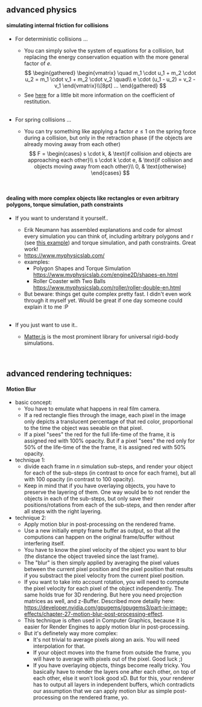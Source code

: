 
## advanced physics

#### simulating internal friction for collisions
+ For deterministic collisions ...
  - You can simply solve the system of equations for a collision, but replacing the energy conservation equation with the more general factor of $e$.
  $$
  \begin{gathered}
    \begin{vmatrix}
    \quad m_1 \cdot u_1 + m_2 \cdot u_2 = m_1 \cdot v_1 + m_2 \cdot v_2 \quad\\
    e \cdot (u_1 - u_2) = v_2 - v_1
    \end{vmatrix}\\[8pt]
    ...
  \end{gathered}
  $$
  - See [here](https://phys.libretexts.org/Bookshelves/Classical_Mechanics/Book%3A_Classical_Mechanics_(Tatum)/05%3A_Collisions/5.04%3A_Oblique_Collisions) for a little bit more information on the coefficient of restitution.
  <br>

+ For spring collisions ...
  - You can try something like applying a factor $e \leq 1$ on the spring force during a collision, but only in the retraction phase (if the objects are already moving away from each other)
  $$
  F = \begin{cases}
    s \cdot k, & \text{if collision and objects are approaching each other}\\
    s \cdot k \cdot e, & \text{if collision and objects moving away from each other}\\
    0, & \text{otherwise}
  \end{cases}
  $$

<br>


#### dealing with more complex objects like rectangles or even arbitrary polygons, torque simulation, path constraints
+ If you want to understand it yourself..
  - Erik Neumann has assembled explanations and code for almost every simulation you can think of, including arbitrary polygons and r (see [this example](https://www.myphysicslab.com/engine2D/pendulum-clock-en.html)) and torque simulation, and path constraints. Great work!
  - https://www.myphysicslab.com/
  - examples:
    - Polygon Shapes and Torque Simulation https://www.myphysicslab.com/engine2D/shapes-en.html
    - Roller Coaster with Two Balls https://www.myphysicslab.com/roller/roller-double-en.html
  - But beware: things get quite complex pretty fast. I didn't even work through it myself yet. Would be great if one day someone could explain it to me :P
  <br>

+ If you just want to use it..
  - [Matter.js](https://brm.io/matter-js/) is the most prominent library for universal rigid-body simulations.

<br>



## advanced rendering techniques:

#### Motion Blur
+ basic concept:
  - You have to emulate what happens in real film camera.
  - If a red rectangle flies through the image, each pixel in the image only depicts a translucent percentage of that red color, proportional to the time the object was seeable on that pixel.
  - If a pixel "sees" the red for the full life-time of the frame, it is assigned red with 100% opacity. But if a pixel "sees" the red only for 50% of the life-time of the the frame, it is assigned red with 50% opacity.
+ technique 1:
  - divide each frame in $n$ simulation sub-steps, and render your object for each of the sub-steps (in contrast to once for each frame), but all with $100% / n$ opacity (in contrast to $100%$ opacity).
  - Keep in mind that if you have overlaying objects, you have to preserve the layering of them. One way would be to not render the objects in each of the sub-steps, but only save their positions/rotations from each of the sub-steps, and then render after all steps with the right layering.
+ technique 2:
  - Apply motion blur in post-processing on the rendered frame.
  - Use a new initially empty frame buffer as output, so that all the computions can happen on the original frame/buffer without interfering itself.
  - You have to know the pixel velocity of the object you want to blur (the distance the object traveled since the last frame).
  - The "blur" is then simply applied by averaging the pixel values between the current pixel position and the pixel position that results if you substract the pixel velocity from the current pixel position.
  - If you want to take into account rotation, you will need to compute the pixel velocity for each pixel of the object independently. The same holds true for 3D rendering. But here you need projection matrices as well, and z-Buffer. Described more detailly here: https://developer.nvidia.com/gpugems/gpugems3/part-iv-image-effects/chapter-27-motion-blur-post-processing-effect.
  - This technique is often used in Computer Graphics, because it is easier for Render Engines to apply motion blur in post-processing.
  - But it's definetely way more complex:
    * It's not trivial to average pixels along an axis. You will need interpolation for that.
    * If your object moves into the frame from outside the frame, you will have to average with pixels out of the pixel. Good luck ;)
    * If you have overlaying objects, things become really tricky. You basically have to render the layers one after each other, on top of each other, else it won't look good xD. But for this, your renderer has to output all layers in independent buffers, which contradicts our assumption that we can apply motion blur as simple post-processing on the rendered frame, yo.
